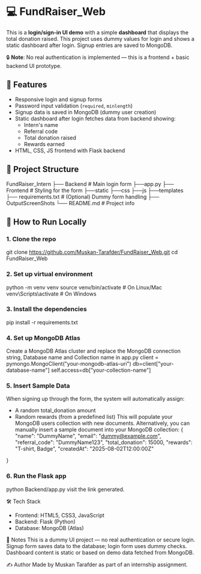 # 💻 FundRaiser_Web

This is a **login/sign-in UI demo** with a simple **dashboard** that displays the total donation raised. This project uses dummy values for login and shows a static dashboard after login. Signup entries are saved to MongoDB.

🔒 **Note**: No real authentication is implemented — this is a frontend + basic backend UI prototype.



## 🔧 Features

- Responsive login and signup forms
- Password input validation (`required`, `minlength`)
- Signup data is saved in MongoDB (dummy user creation)
- Static dashboard after login fetches data from backend showing:
  - Intern's name
  - Referral code
  - Total donation raised
  - Rewards earned
- HTML, CSS, JS frontend with Flask backend



## 📁 Project Structure

FundRaiser_Intern
├── Backend # Main login form
    ├──app.py
├── Frontend # Styling for the form
    ├──static
        ├──css
        ├──js
    ├──templates
├── requirements.txt # (Optional) Dummy form handling
├── OutputScreenShots
└── README.md # Project info

## 🚀 How to Run Locally

### 1. Clone the repo

git clone https://github.com/Muskan-Tarafder/FundRaiser_Web.git
cd FundRaiser_Web

### 2. Set up virtual environment

python -m venv venv
source venv/bin/activate       # On Linux/Mac
venv\Scripts\activate          # On Windows


### 3. Install the dependencies 

pip install -r requirements.txt

### 4. Set up MongoDB Atlas

Create a MongoDB Atlas cluster and replace the MongoDB connection string, Database name and Collection name in app.py
client = pymongo.MongoClient("your-mongodb-atlas-uri")
db=client["your-database-name"]
self.access=db["your-collection-name"]

### 5. Insert Sample Data

When signing up through the form, the system will automatically assign:
- A random total_donation amount
- Random rewards (from a predefined list)
This will populate your MongoDB users collection with new documents.
Alternatively, you can manually insert a sample document into your MongoDB collection:
{
  "name": "DummyName",
  "email": "dummy@example.com",
  "referral_code": "DummyName123",
  "total_donation": 15000,
  "rewards": "T-shirt, Badge",
  "createdAt": "2025-08-02T12:00:00Z"

}
### 6. Run the Flask app

python Backend/app.py
visit the link generated.


🛠 Tech Stack
- Frontend: HTML5, CSS3, JavaScript
- Backend: Flask (Python)
- Database: MongoDB (Atlas)

📌 Notes
This is a dummy UI project — no real authentication or secure login.
Signup form saves data to the database; login form uses dummy checks.
Dashboard content is static or based on demo data fetched from MongoDB.


✍️ Author
Made by Muskan Tarafder as part of an internship assignment.
